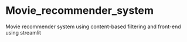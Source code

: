 # Movie_recommender_system
Movie recommender system using content-based filtering and front-end using streamlit
